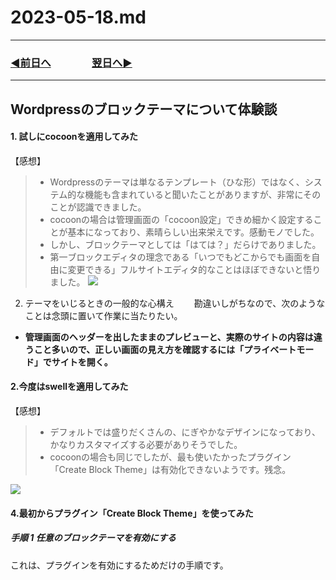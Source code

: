 # 2023-05-18.md

---
### [◀️前日へ](https://github.com/yuasys/chatty-journal/blob/main/2023/05/2023-05-17.md)&emsp;&emsp;&emsp;&emsp;[翌日へ▶️](https://github.com/yuasys/chatty-journal/blob/main/2023/05/2023-05-19.md)
---

Wordpressのブロックテーマについて体験談
---
#### 1. 試しにcocoonを適用してみた

【感想】
>  - Wordpressのテーマは単なるテンプレート（ひな形）ではなく、システム的な機能も含まれていると聞いたことがありますが、非常にそのことが認識できました。
>  - cocoonの場合は管理画面の「cocoon設定」できめ細かく設定することが基本になっており、素晴らしい出来栄えです。感動モノでした。
>  - しかし、ブロックテーマとしては「はては？」だらけでありました。
>  - 第一ブロックエディタの理念である「いつでもどこからでも画面を自由に変更できる」フルサイトエディタ的なことはほぼできないと悟りました。
> ![](https://hackmd.io/_uploads/rk8Eg-QBh.png)
> 

2. テーマをいじるときの一般的な心構え
　　勘違いしがちなので、次のようなことは念頭に置いて作業に当たりたい。
  - <b>管理画面のヘッダーを出したままのプレビューと、実際のサイトの内容は違うこと多いので、正しい画面の見え方を確認するには「プライベートモード」でサイトを開く。</b>


#### 2.今度はswellを適用してみた

【感想】
> - デフォルトでは盛りだくさんの、にぎやかなデザインになっており、かなりカスタマイズする必要がありそうでした。
> - cocoonの場合も同じでしたが、最も使いたかったプラグイン「Create Block Theme」は有効化できないようです。残念。

![](https://hackmd.io/_uploads/SyRIYrQBn.png)

#### 4.最初からプラグイン「Create Block Theme」を使ってみた

##### 手順 1 任意のブロックテーマを有効にする
これは、プラグインを有効にするためだけの手順です。



